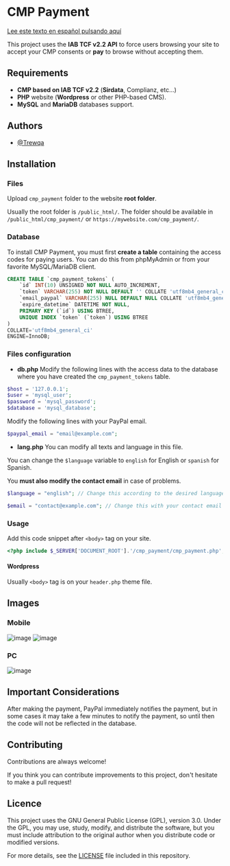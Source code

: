 # CMP Payment

[Lee este texto en español pulsando aquí](readme_es.md)

This project uses the **IAB TCF v2.2 API** to force users browsing your site to accept your CMP consents or **pay** to browse without accepting them.

## Requirements

* **CMP based on IAB TCF v2.2** (**Sirdata**, Complianz, etc...)
* **PHP** website (**Wordpress** or other PHP-based CMS).
* **MySQL** and **MariaDB** databases support.
## Authors

- [@Trewqa](https://www.github.com/trewqa)


## Installation

### Files
Upload `cmp_payment` folder to the website **root folder**.

Usually the root folder is `/public_html/`. The folder should be available in `/public_html/cmp_payment/` or `https://mywebsite.com/cmp_payment/`.

### Database
To install CMP Payment, you must first **create a table** containing the access codes for paying users.
You can do this from phpMyAdmin or from your favorite MySQL/MariaDB client.
```sql
CREATE TABLE `cmp_payment_tokens` (
	`id` INT(10) UNSIGNED NOT NULL AUTO_INCREMENT,
	`token` VARCHAR(255) NOT NULL DEFAULT '' COLLATE 'utf8mb4_general_ci',
	`email_paypal` VARCHAR(255) NULL DEFAULT NULL COLLATE 'utf8mb4_general_ci',
	`expire_datetime` DATETIME NOT NULL,
	PRIMARY KEY (`id`) USING BTREE,
	UNIQUE INDEX `token` (`token`) USING BTREE
)
COLLATE='utf8mb4_general_ci'
ENGINE=InnoDB;
```

### Files configuration

* **db.php**
Modify the following lines with the access data to the database where you have created the `cmp_payment_tokens` table.
```php
$host = '127.0.0.1';
$user = 'mysql_user';
$password = 'mysql_password';
$database = 'mysql_database';
```

Modify the following lines with your PayPal email.

```php
$paypal_email = "email@example.com";
```

* **lang.php**
You can modify all texts and language in this file.

You can change the `$language` variable to `english` for English or `spanish` for Spanish.

You **must also modify the contact email** in case of problems.
```php
$language = "english"; // Change this according to the desired language ("spanish" or "english")

$email = "contact@example.com"; // Change this with your contact email
```

### Usage
Add this code snippet after `<body>` tag on your site.
```php
<?php include $_SERVER['DOCUMENT_ROOT'].'/cmp_payment/cmp_payment.php'; ?>
```

#### Wordpress
Usually `<body>` tag is on your `header.php` theme file.

## Images

### Mobile
![image](https://github.com/Trewqa/cmp_payment/assets/3149775/5944568f-094b-427d-9f06-21fc346f1d72)
![image](https://github.com/Trewqa/cmp_payment/assets/3149775/404dc086-7fe5-4b70-8a76-fc474d2deafd)

### PC
![image](https://github.com/Trewqa/cmp_payment/assets/3149775/d32395b7-3234-4ef2-9930-417dabe76496)


## Important Considerations

After making the payment, PayPal immediately notifies the payment, but in some cases it may take a few minutes to notify the payment, so until then the code will not be reflected in the database.

## Contributing

Contributions are always welcome!

If you think you can contribute improvements to this project, don't hesitate to make a pull request!


## Licence

This project uses the GNU General Public License (GPL), version 3.0. Under the GPL, you may use, study, modify, and distribute the software, but you must include attribution to the original author when you distribute code or modified versions.

For more details, see the [LICENSE](LICENSE) file included in this repository.
